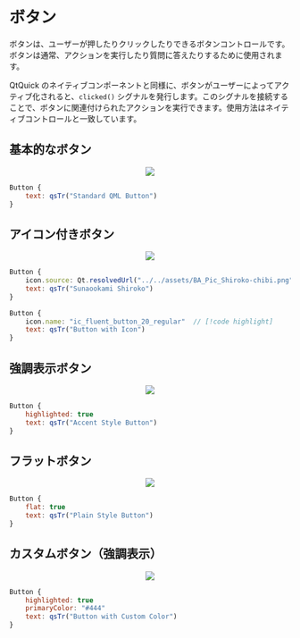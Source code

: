 # ボタン

ボタンは、ユーザーが押したりクリックしたりできるボタンコントロールです。ボタンは通常、アクションを実行したり質問に答えたりするために使用されます。

QtQuick のネイティブコンポーネントと同様に、ボタンがユーザーによってアクティブ化されると、`clicked()` シグナルを発行します。このシグナルを接続することで、ボタンに関連付けられたアクションを実行できます。使用方法はネイティブコントロールと一致しています。

## 基本的なボタン

<div align="center">
<img src="/assets/images/BasicInput/Button/Button.png">
</div>

```qml
Button {
    text: qsTr("Standard QML Button")
}
```

## アイコン付きボタン

<div align="center">
<img src="/assets/images/BasicInput/Button/IconButton.png">
</div>

```qml
Button {
    icon.source: Qt.resolvedUrl("../../assets/BA_Pic_Shiroko-chibi.png")   // [!code highlight]
    text: qsTr("Sunaookami Shiroko")
}

Button {
    icon.name: "ic_fluent_button_20_regular"  // [!code highlight]
    text: qsTr("Button with Icon")
}
```

## 強調表示ボタン

<div align="center">
<img src="/assets/images/BasicInput/Button/AccentStyleButton.png">
</div>

```qml
Button {
    highlighted: true
    text: qsTr("Accent Style Button")
}
```

## フラットボタン

<div align="center">
<img src="/assets/images/BasicInput/Button/PlainStyleButton.png">
</div>

```qml
Button {
    flat: true
    text: qsTr("Plain Style Button")
}
```

## カスタムボタン（強調表示）

<div align="center">
<img src="/assets/images/BasicInput/Button/ButtonWithCustomColor.png">
</div>

```qml
Button {
    highlighted: true
    primaryColor: "#444"
    text: qsTr("Button with Custom Color")
}
```

